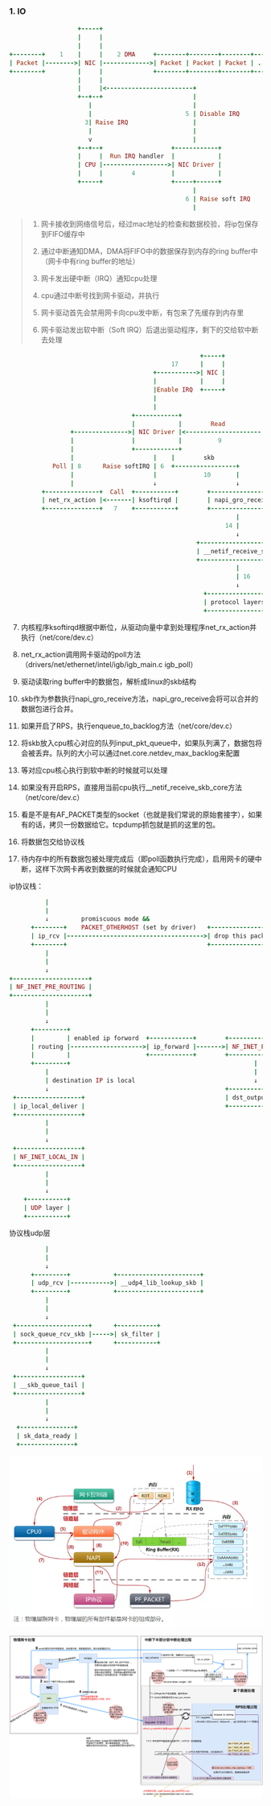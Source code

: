 ### 1. IO

```ruby
                   +-----+
                   |     |
                   |     |
+--------+    1    |     |    2 DMA     +--------+--------+--------+--------+
| Packet |-------->| NIC |------------->| Packet | Packet | Packet | ...... |
+--------+         |     |              +--------+--------+--------+--------+
                   |     |
                   |     |<------------------------+
                   +--+--+                         |
                      |                            |
                      |                          5 | Disable IRQ
                     3| Raise IRQ                  |
                      |                            |
                      v                            |
                   +--+--+                   +------------+
                   |     |  Run IRQ handler  |            |
                   | CPU |------------------>| NIC Driver |
                   |     |        4          |            |
                   +-----+                   +-----+------+
                                                   |
                                                 6 | Raise soft IRQ
                                                   |
```

> 1. 网卡接收到网络信号后，经过mac地址的检查和数据校验，将ip包保存到FIFO缓存中
> 
> 2. 通过中断通知DMA，DMA将FIFO中的数据保存到内存的ring buffer中（网卡中有ring buffer的地址）
> 
> 3. 网卡发出硬中断（IRQ）通知cpu处理
> 
> 4. cpu通过中断号找到网卡驱动，并执行
> 
> 5. 网卡驱动首先会禁用网卡向cpu发中断，有包来了先缓存到内存里
> 
> 6. 网卡驱动发出软中断（Soft IRQ）后退出驱动程序，剩下的交给软中断去处理

```ruby
                                                     +-----+
                                             17      |     |
                                        +----------->| NIC |
                                        |            |     |
                                        |Enable IRQ  +-----+
                                        |
                                        |
                                  +------------+                                      Memroy
                                  |            |        Read           +--------+--------+--------+--------+
                 +--------------->| NIC Driver |<--------------------- | Packet | Packet | Packet | ...... |
                 |                |            |          9            +--------+--------+--------+--------+
                 |                +------------+
                 |                      |    |        skb            
            Poll | 8      Raise softIRQ | 6  +-----------------+
                 |                      |             10       |
                 |                      ↓                      ↓         
         +---------------+  Call  +-----------+        +------------------+        +--------------------+  12  +---------------------+
         | net_rx_action |<-------| ksoftirqd |        | napi_gro_receive |------->| enqueue_to_backlog |----->| CPU input_pkt_queue |
         +---------------+   7    +-----------+        +------------------+   11   +--------------------+      +---------------------+
                                                               |                                                      | 13
                                                            14 |        + - - - - - - - - - - - - - - - - - - - - - - +
                                                               ↓        ↓                                                    
                                                    +--------------------------+    15      +------------------------+
                                                    | __netif_receive_skb_core |----------->| packet taps(AF_PACKET) |
                                                    +--------------------------+            +------------------------+
                                                               |
                                                               | 16
                                                               ↓                                                      
                                                      +-----------------+
                                                      | protocol layers |
                                                      +-----------------+
```

7. 内核程序ksoftirqd根据中断位，从驱动向量中拿到处理程序net_rx_action并执行（net/core/dev.c）

8. net_rx_action调用网卡驱动的poll方法（drivers/net/ethernet/intel/igb/igb_main.c  igb_poll）

9. 驱动读取ring buffer中的数据包，解析成linux的skb结构

10. skb作为参数执行napi_gro_receive方法，napi_gro_receive会将可以合并的数据包进行合并。

11. 如果开启了RPS，执行enqueue_to_backlog方法（net/core/dev.c）

12. 将skb放入cpu核心对应的队列input_pkt_queue中，如果队列满了，数据包将会被丢弃。队列的大小可以通过net.core.netdev_max_backlog来配置

13. 等对应cpu核心执行到软中断的时候就可以处理

14. 如果没有开启RPS，直接用当前cpu执行__netif_receive_skb_core方法（net/core/dev.c）

15. 看是不是有AF_PACKET类型的socket（也就是我们常说的原始套接字），如果有的话，拷贝一份数据给它。tcpdump抓包就是抓的这里的包。

16. 将数据包交给协议栈

17. 待内存中的所有数据包被处理完成后（即poll函数执行完成），启用网卡的硬中断，这样下次网卡再收到数据的时候就会通知CPU

ip协议栈：

```ruby
          |
          |
          ↓         promiscuous mode &&
      +--------+    PACKET_OTHERHOST (set by driver)   +-----------------+
      | ip_rcv |-------------------------------------->| drop this packet|
      +--------+                                       +-----------------+
          |
          |
          ↓
+---------------------+
| NF_INET_PRE_ROUTING |
+---------------------+
          |
          |
          ↓
      +---------+
      |         | enabled ip forword  +------------+        +----------------+
      | routing |-------------------->| ip_forward |------->| NF_INET_FORWARD|
      |         |                     +------------+        +----------------+
      +---------+                                                   |
          |                                                         |
          | destination IP is local                                 ↓
          ↓                                                 +---------------+
 +------------------+                                       | dst_output_sk |
 | ip_local_deliver |                                       +---------------+
 +------------------+
          |
          |
          ↓
 +------------------+
 | NF_INET_LOCAL_IN |
 +------------------+
          |
          |
          ↓
    +-----------+
    | UDP layer |
    +-----------+
```

协议栈udp层

```ruby
          |
          |
          ↓
      +---------+            +-----------------------+
      | udp_rcv |----------->| __udp4_lib_lookup_skb |
      +---------+            +-----------------------+
          |
          |
          ↓
 +--------------------+      +-----------+
 | sock_queue_rcv_skb |----->| sk_filter |
 +--------------------+      +-----------+
          |
          |
          ↓
 +------------------+
 | __skb_queue_tail |
 +------------------+
          |
          |
          ↓
  +---------------+
  | sk_data_ready |
  +---------------+
```

![](images/io1.png)

![](images/io2.png)